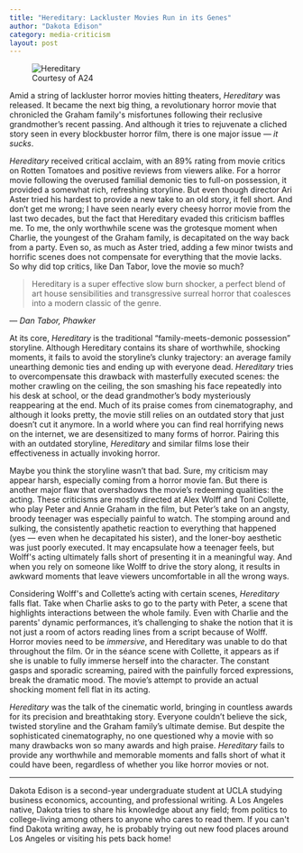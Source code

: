 ```yaml
---
title: "Hereditary: Lackluster Movies Run in its Genes"
author: "Dakota Edison"
category: media-criticism
layout: post
---
```


<figure>
  <img alt="Hereditary" src="https://d135u4jtzauizi.cloudfront.net/_normal/hereditary-FB-share.jpg" />
  <figcaption>
    Courtesy of A24
  </figcaption>
</figure>

Amid a string of lackluster horror movies hitting theaters, _Hereditary_ was released. It became the next big thing, a revolutionary horror movie that chronicled the Graham family's misfortunes following their reclusive grandmother’s recent passing. And although it tries to rejuvenate a cliched story seen in every blockbuster horror film, there is one major issue — _it sucks_.


_Hereditary_ received critical acclaim, with an 89% rating from movie critics on Rotten Tomatoes and positive reviews from viewers alike. For a horror movie following the overused familial demonic ties to full-on possession, it provided a somewhat rich, refreshing storyline. But even though director Ari Aster tried his hardest to provide a new take to an old story, it fell short. And don’t get me wrong; I have seen nearly every cheesy horror movie from the last two decades, but the fact that Hereditary evaded this criticism baffles me. To me, the only worthwhile scene was the grotesque moment when Charlie, the youngest of the Graham family, is decapitated on the way back from a party. Even so, as much as Aster tried, adding a few minor twists and horrific scenes does not compensate for everything that the movie lacks. So why did top critics, like Dan Tabor, love the movie so much?

> Hereditary is a super effective slow burn shocker, a perfect blend of art house sensibilities and transgressive surreal horror that coalesces into a modern classic of the genre.

— _Dan Tabor, Phawker_

At its core, _Hereditary_ is the traditional “family-meets-demonic possession” storyline. Although Hereditary contains its share of worthwhile, shocking moments, it fails to avoid the storyline’s clunky trajectory: an average family unearthing demonic ties and ending up with everyone dead. _Hereditary_ tries to overcompensate this drawback with masterfully executed scenes: the mother crawling on the ceiling, the son smashing his face repeatedly into his desk at school, or the dead grandmother’s body mysteriously reappearing at the end. Much of its praise comes from cinematography, and although it looks pretty, the movie still relies on an outdated story that just doesn’t cut it anymore. In a world where you can find real horrifying news on the internet, we are desensitized to many forms of horror. Pairing this with an outdated storyline, _Hereditary_ and similar films lose their effectiveness in actually invoking horror.


Maybe you think the storyline wasn’t that bad. Sure, my criticism may appear harsh, especially coming from a horror movie fan. But there is another major flaw that overshadows the movie’s redeeming qualities:  the acting.  These criticisms are mostly directed at Alex Wolff and Toni Collette, who play Peter and Annie Graham in the film, but Peter’s take on an angsty, broody teenager was especially painful to watch. The stomping around and sulking, the consistently apathetic reaction to everything that happened (yes — even when he decapitated his sister), and the loner-boy aesthetic was just poorly executed. It may encapsulate how a teenager feels, but Wolff's acting ultimately falls short of presenting it in a meaningful way. And when you rely on someone like Wolff to drive the story along, it results in awkward moments that leave viewers uncomfortable in all the wrong ways.


Considering Wolff's and Collette’s acting with certain scenes, _Hereditary_ falls flat. Take when Charlie asks to go to the party with Peter, a scene that highlights interactions between the whole family. Even with Charlie and the parents' dynamic performances, it’s challenging to shake the notion that it is not just a room of actors reading lines from a script because of Wolff. Horror movies need to be _immersive_, and Hereditary was unable to do that throughout the film. Or in the séance scene with Collette, it appears as if she is unable to fully immerse herself into the character. The constant gasps and sporadic screaming, paired with the painfully forced expressions, break the dramatic mood. The movie’s attempt to provide an actual shocking moment fell flat in its acting.


_Hereditary_ was the talk of the cinematic world, bringing in countless awards for its precision and breathtaking story. Everyone couldn’t believe the sick, twisted storyline and the Graham family’s ultimate demise. But despite the sophisticated cinematography, no one questioned why a movie with so many drawbacks won so many awards and high praise.   _Hereditary_  fails   to   provide   any   worthwhile and memorable moments and falls short of what it could have been, regardless of whether you like horror movies or not.

----

Dakota Edison is a second-year undergraduate student at UCLA studying business economics, accounting, and professional writing. A Los Angeles native, Dakota tries to share his knowledge about any field; from politics to college-living among others to anyone who cares to read them. If you can't find Dakota writing away, he is probably trying out new food places around Los Angeles or visiting his pets back home!
